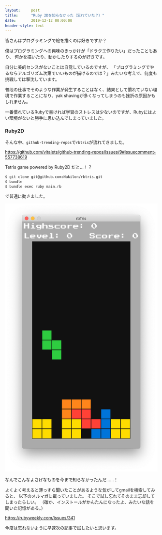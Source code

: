 ```yaml
---
layout:     post
title:      "Ruby 2Dを知らなかった（忘れていた？）"
date:       2019-12-12 00:00:00
header-style: text
---
```

皆さんはプログラミングで絵を描くのは好きですか？

僕はプログラミングへの興味のきっかけが「ドラクエ作りたい」だったこともあり、
何かを描いたり、動かしたりするのが好きです。

自分に美的センスがないことは自覚しているのですが、
「プログラミングでやるならアルゴリズム次第でいいものが描けるのでは？」みたいな考えで、何度も挑戦しては撃沈しています。

普段の仕事でそのような作業が発生することはなく、結果として慣れていない環境で作業することになり、yak shavingが多くなってしまうのも挫折の原因かもしれません。

一番慣れているRubyで書ければ学習のストレスは少ないのですが、Rubyにはよい環境がないと勝手に思い込んでしまっていました。


### Ruby2D

そんな中、`github-trending-repos`で`rbtris`が流れてきました。

<https://github.com/vitalets/github-trending-repos/issues/9#issuecomment-557738619>

Tetris game powered by Ruby2D だと…！？

```
$ git clone git@github.com:Nakilon/rbtris.git
$ bundle
$ bundle exec ruby main.rb
```

で普通に動きました。

![](/img/in-post/20191212230838.png)

なんでこんなよさげなものを今まで知らなかったんだ……！

よくよく考えると薄っすら聞いたことがあるような気がしてgmailを検索してみると、
以下のメルマガに載っていました。
そこで試し忘れてそのまま忘却してしまったらしい。
（確か、インストールがかんたんになったよ、みたいな話を聞いた記憶がある。）

<https://rubyweekly.com/issues/341>

今度は忘れないように早速次の記事で試したいと思います。







